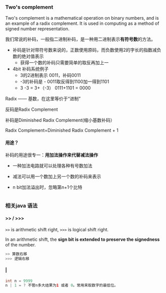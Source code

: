 ### Two's complement
Two's complement is a mathematical operation on binary numbers, and is an example of a radix complement. It is used in computing as a method of signed number representation.



我们常说的补码，一般指二进制补码，是一种用二进制表示**有符号数**的方法。

- 补码是针对带符号数来说的，正数使用原码，而负数使用2的字长的指数减负数的绝对值表示
  - 获得一个数的补码只需要简单的取反再加上一
- 4bit 补码系统例子
  - 3的2进制表示 0011，补码0011
  - -3的补码是 - 0011取反得到1100加一得到1101
  - 3 -3 = 3+（-3） 0111+1101 = 0000



Radix —— 基数，在这里等价于“进制”

反码是Radix Complement 

补码是Diminished Radix Complement(缩小基数补码）

Radix Complement=Diminished Radix Complement + 1



#### 用途？

补码的用途很专一：**用加法操作来代替减法操作**

- 一种加法电路就可以处理各种有号数加法

- 减法可以用一个数加上另一个数的补码来表示
- n bit加法溢出时，忽略第n+1个比特



```java


```





### 相关java 语法

#### >> / >>> 

`>>` is arithmetic shift right, `>>>` is logical shift right.

In an arithmetic shift, the **sign bit is extended to preserve the signedness** of the number.

```java
>> 算数右移
>>> 逻辑右移
```



#### | 

```java
int n = 9999
n | 1 = ? 不管n多大结果为1 或者 0。常用来取数字的最低位。
```

